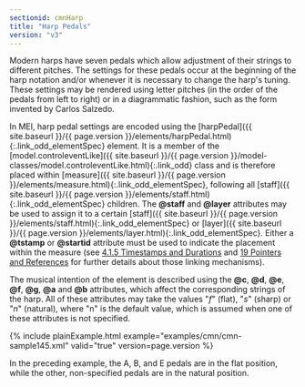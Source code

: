```yaml
---
sectionid: cmnHarp
title: "Harp Pedals"
version: "v3"
---
```




Modern harps have seven pedals which allow adjustment of their strings to different
pitches. The settings for these pedals occur at the beginning of the harp notation
and/or
whenever it is necessary to change the harp's tuning. These settings may be rendered
using
letter pitches (in the order of the pedals from left to right) or in a diagrammatic
fashion, such as the form invented by Carlos Salzedo.

In MEI, harp pedal settings are encoded using the [harpPedal]({{ site.baseurl }}/{{ page.version }}/elements/harpPedal.html){:.link_odd_elementSpec}
element. It is a member of the [model.controleventLike]({{ site.baseurl }}/{{ page.version }}/model-classes/model.controleventLike.html){:.link_odd} class
and is therefore placed within [measure]({{ site.baseurl }}/{{ page.version }}/elements/measure.html){:.link_odd_elementSpec}, following all [staff]({{ site.baseurl }}/{{ page.version }}/elements/staff.html){:.link_odd_elementSpec} children. The **@staff** and **@layer** attributes
may be used to assign it to a certain [staff]({{ site.baseurl }}/{{ page.version }}/elements/staff.html){:.link_odd_elementSpec} or [layer]({{ site.baseurl }}/{{ page.version }}/elements/layer.html){:.link_odd_elementSpec}. Either a **@tstamp** or **@startid** attribute must be used to
indicate the placement within the measure (see <a class="link_ptr" title="Timestamps and Durations" href="{{ site.baseurl }}/{{ page.version }}/guidelines/cmn.html#cmnTstamp">4.1.5 Timestamps and Durations</a> and <a class="link_ptr" title="Pointers and References" href="{{ site.baseurl }}/{{ page.version }}/guidelines/ptrRef.html">19 Pointers and References</a> for further details about those linking mechanisms).

The musical intention of the element is described using the **@c**, **@d**,
**@e**, **@f**, **@g**, **@a** and **@b** attributes,
which affect the corresponding strings of the harp. All of these attributes may take
the
values "*f*" (flat), "*s*" (sharp) or "*n*" (natural),
where "n" is the default value, which is assumed when one of these attributes is not
specified.


{% include plainExample.html example="examples/cmn/cmn-sample145.xml" valid="true" version=page.version %}

In the preceding example, the A, B, and E pedals are in the flat position, while the
other, non-specified pedals are in the natural position.


